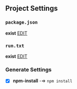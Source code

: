## Project Settings
### `package.json`
**exist** [EDIT]()
### `run.txt`
**exist** [EDIT]()
### Generate Settings
 - [x] **npm-install** -=> `npm install`
